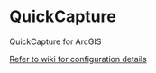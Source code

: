 # QuickCapture
QuickCapture for ArcGIS

[Refer to wiki for configuration details](https://github.com/ArcGIS/QuickCapture/wiki)
